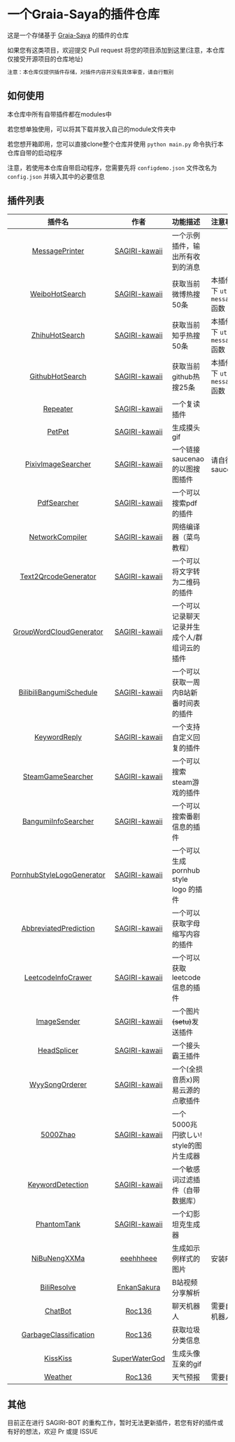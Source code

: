 # 一个Graia-Saya的插件仓库

这是一个存储基于 [Graia-Saya](https://github.com/GraiaProject/Saya) 的插件的仓库

如果您有这类项目，欢迎提交 Pull request 将您的项目添加到这里(注意，本仓库仅接受开源项目的仓库地址)

```diff
注意：本仓库仅提供插件存储，对插件内容并没有具体审查，请自行甄别
```

## 如何使用

本仓库中所有自带插件都在modules中

若您想单独使用，可以将其下载并放入自己的module文件夹中

若您想开箱即用，您可以直接clone整个仓库并使用 `python main.py` 命令执行本仓库自带的启动程序

注意，若使用本仓库自带启动程序，您需要先将 `configdemo.json` 文件改名为 `config.json` 并填入其中的必要信息

## 插件列表
插件名|作者|功能描述|注意事项
:--:|:--:|:--|:--
[MessagePrinter](modules/MessagePrinter.py)|[SAGIRI-kawaii](https://github.com/SAGIRI-kawaii)|一个示例插件，输出所有收到的消息|
[WeiboHotSearch](modules/WeiboHotSearch.py)|[SAGIRI-kawaii](https://github.com/SAGIRI-kawaii)|获取当前微博热搜50条|本插件依赖于本仓库下 `utils.py` 中的 `messagechain_to_img` 函数
[ZhihuHotSearch](modules/ZhihuHotSearch.py)|[SAGIRI-kawaii](https://github.com/SAGIRI-kawaii)|获取当前知乎热搜50条|本插件依赖于本仓库下 `utils.py` 中的 `messagechain_to_img` 函数
[GithubHotSearch](modules/GithubHotSearch.py)|[SAGIRI-kawaii](https://github.com/SAGIRI-kawaii)|获取当前github热搜25条|本插件依赖于本仓库下 `utils.py` 中的 `messagechain_to_img` 函数
[Repeater](modules/Repeater.py)|[SAGIRI-kawaii](https://github.com/SAGIRI-kawaii)|一个复读插件|
[PetPet](modules/PetPet)|[SAGIRI-kawaii](https://github.com/SAGIRI-kawaii)|生成摸头gif|
[PixivImageSearcher](modules/PixivImageSearcher)|[SAGIRI-kawaii](https://github.com/SAGIRI-kawaii)|一个链接saucenao的以图搜图插件|请自行配置 saucenao cookie
[PdfSearcher](modules/PdfSearcher.py)|[SAGIRI-kawaii](https://github.com/SAGIRI-kawaii)|一个可以搜索pdf的插件|
[NetworkCompiler](modules/NetworkCompiler.py)|[SAGIRI-kawaii](https://github.com/SAGIRI-kawaii)|网络编译器（菜鸟教程）|
[Text2QrcodeGenerator](modules/Text2QrcodeGenerator.py)|[SAGIRI-kawaii](https://github.com/SAGIRI-kawaii)|一个可以将文字转为二维码的插件|
[GroupWordCloudGenerator](modules/GroupWordCloudGenerator)|[SAGIRI-kawaii](https://github.com/SAGIRI-kawaii)|一个可以记录聊天记录并生成个人/群组词云的插件|
[BilibiliBangumiSchedule](modules/BilibiliBangumiSchedule.py)|[SAGIRI-kawaii](https://github.com/SAGIRI-kawaii)|一个可以获取一周内B站新番时间表的插件|
[KeywordReply](modules/KeywordReply)|[SAGIRI-kawaii](https://github.com/SAGIRI-kawaii)|一个支持自定义回复的插件|
[SteamGameSearcher](modules/SteamGameSearcher)|[SAGIRI-kawaii](https://github.com/SAGIRI-kawaii)|一个可以搜索steam游戏的插件|
[BangumiInfoSearcher](modules/BangumiInfoSearcher)|[SAGIRI-kawaii](https://github.com/SAGIRI-kawaii)|一个可以搜索番剧信息的插件|
[PornhubStyleLogoGenerator](modules/PornhubStyleLogoGenerator)|[SAGIRI-kawaii](https://github.com/SAGIRI-kawaii)|一个可以生成 pornhub style logo 的插件|
[AbbreviatedPrediction](modules/AbbreviatedPrediction.py)|[SAGIRI-kawaii](https://github.com/SAGIRI-kawaii)|一个可以获取字母缩写内容的插件|
[LeetcodeInfoCrawer](modules/LeetcodeInfoCrawer)|[SAGIRI-kawaii](https://github.com/SAGIRI-kawaii)|一个可以获取leetcode信息的插件|
[ImageSender](modules/ImageSender)|[SAGIRI-kawaii](https://github.com/SAGIRI-kawaii)|一个图片~~(setu)~~发送插件|
[HeadSplicer](modules/HeadSplicer)|[SAGIRI-kawaii](https://github.com/SAGIRI-kawaii)|一个接头霸王插件|
[WyySongOrderer](modules/WyySongOrderer)|[SAGIRI-kawaii](https://github.com/SAGIRI-kawaii)|一个(全损音质x)网易云源的点歌插件|
[5000Zhao](modules/5000zhao)|[SAGIRI-kawaii](https://github.com/SAGIRI-kawaii)|一个 5000兆円欲しい! style的图片生成器|
[KeywordDetection](modules/KeywordDetection)|[SAGIRI-kawaii](https://github.com/SAGIRI-kawaii)|一个敏感词过滤插件（自带数据库）|
[PhantomTank](modules/PhantomTank)|[SAGIRI-kawaii](https://github.com/SAGIRI-kawaii)|一个幻影坦克生成器|
[NiBuNengXXMa](modules/NiBuNengXXMa)| [eeehhheee](https://github.com/eeehhheee) |生成如示例样式的图片|安装Pillow
[BiliResolve](modules/BiliResolve)|[EnkanSakura](https://github.com/EnkanSakura)|B站视频分享解析|
[ChatBot](modules/ChatBot)|[Roc136](https://github.com/Roc136)|聊天机器人|需要自行配置所用的机器人及所需的key
[GarbageClassification](modules/GarbageClassification)|[Roc136](https://github.com/Roc136)|获取垃圾分类信息|
[KissKiss](modules/KissKiss)|[SuperWaterGod](https://github.com/SuperWaterGod)|生成头像互亲的gif|
[Weather](modules/Weather)|[Roc136](https://github.com/Roc136)|天气预报|需要自行配置`KEY`

## 其他

目前正在进行 SAGIRI-BOT 的重构工作，暂时无法更新插件，若您有好的插件或有好的想法，欢迎 Pr 或提 ISSUE

